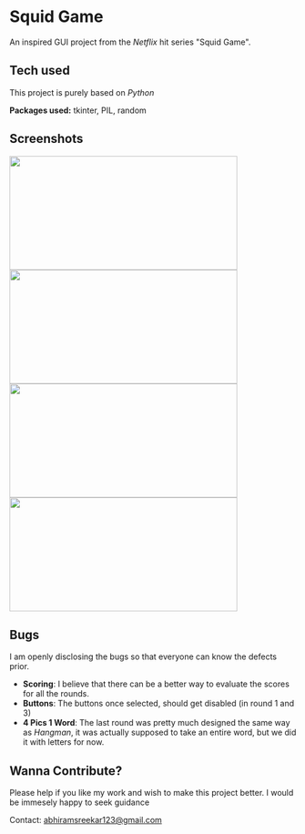 
# Squid Game

An inspired GUI project from the _Netflix_ hit series "Squid Game".


## Tech used

This project is purely based on _Python_

**Packages used:** tkinter, PIL, random
## Screenshots

<img src="https://user-images.githubusercontent.com/83418471/151545649-89363df5-9890-4f47-92d8-69954a834b5f.png" width="400" height="200" />

<img src="https://user-images.githubusercontent.com/83418471/151552213-bb0e113b-2cb6-4f08-9146-739db9125df2.png" width="400" height="200" />

<img src="https://user-images.githubusercontent.com/83418471/151552359-7f4a6ec2-b3e7-4db5-9994-85eebfe43064.png" width="400" height="200" />

<img src="https://user-images.githubusercontent.com/83418471/151552434-224afdc6-42b0-41bc-a3c3-1de98f2478b1.png" width="400" height="200" />

## Bugs

I am openly disclosing the bugs so that everyone can know the defects prior. 

- **Scoring**: I believe that there can be a better way to evaluate the scores for all the rounds. 
- **Buttons**: The buttons once selected, should get disabled (in round 1 and 3) 
- **4 Pics 1 Word**: The last round was pretty much designed the same way as _Hangman_, it was actually supposed to take an entire word, but we did it with letters for now.


## Wanna Contribute?

Please help if you like my work and wish to make this project better. I would be immesely happy to seek guidance

Contact: abhiramsreekar123@gmail.com
